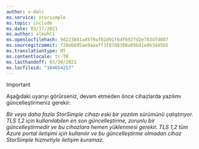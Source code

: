 ```yaml
---
author: v-dalc
ms.service: storsimple
ms.topic: include
ms.date: 03/17/2021
ms.author: alkohli
ms.openlocfilehash: 9d223841a45f9af82d91f6df692fd2e783dfd807
ms.sourcegitcommit: f28ebb95ae9aaaff3f87d8388a09b41e0b3445b5
ms.translationtype: MT
ms.contentlocale: tr-TR
ms.lasthandoff: 03/30/2021
ms.locfileid: "104654257"
---
```

> [!IMPORTANT]
> Aşağıdaki uyarıyı görürseniz, devam etmeden önce cihazlarda yazılımı güncelleştirmeniz gerekir:<br>
> 
> *Bir veya daha fazla StorSimple cihazı eski bir yazılım sürümünü çalıştırıyor. TLS 1,2 için kullanılabilen en son güncelleştirme, zorunlu bir güncelleştirmedir ve bu cihazlara hemen yüklenmesi gerekir. TLS 1,2 tüm Azure portal iletişimi için kullanılır ve bu güncelleştirme olmadan cihaz StorSimple hizmetiyle iletişim kuramaz.*
> 

